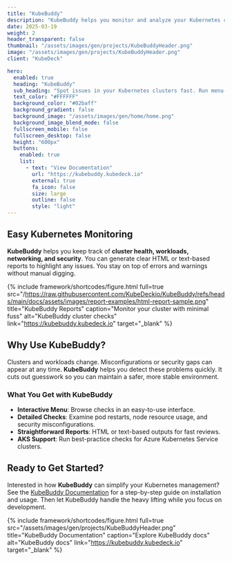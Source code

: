 ```yaml
---
title: "KubeBuddy"
description: "KubeBuddy helps you monitor and analyze your Kubernetes clusters without fuss. Run quick checks for health, security, and workload performance."
date: 2025-03-19
weight: 2
header_transparent: false
thumbnail: "/assets/images/gen/projects/KubeBuddyHeader.png"
image: "/assets/images/gen/projects/KubeBuddyHeader.png"
client: "KubeDeck"

hero:
  enabled: true
  heading: "KubeBuddy"
  sub_heading: "Spot issues in your Kubernetes clusters fast. Run menu-driven health checks, event analysis, and security scans."
  text_color: "#FFFFFF"
  background_color: "#02baff"
  background_gradient: false
  background_image: "/assets/images/gen/home/home.png"
  background_image_blend_mode: false
  fullscreen_mobile: false
  fullscreen_desktop: false
  height: "600px"
  buttons:
    enabled: true
    list:
      - text: "View Documentation"
        url: "https://kubebuddy.kubedeck.io"
        external: true
        fa_icon: false
        size: large
        outline: false
        style: "light"
---
```


## Easy Kubernetes Monitoring

**KubeBuddy** helps you keep track of **cluster health, workloads, networking, and security**. You can generate clear HTML or text-based reports to highlight any issues. You stay on top of errors and warnings without manual digging.

{% include framework/shortcodes/figure.html full=true src="/https://raw.githubusercontent.com/KubeDeckio/KubeBuddy/refs/heads/main/docs/assets/images/report-examples/html-report-sample.png" title="KubeBuddy Reports" caption="Monitor your cluster with minimal fuss" alt="KubeBuddy cluster checks" link="https://kubebuddy.kubedeck.io" target="_blank" %}

## Why Use KubeBuddy?

Clusters and workloads change. Misconfigurations or security gaps can appear at any time. **KubeBuddy** helps you detect these problems quickly. It cuts out guesswork so you can maintain a safer, more stable environment.

### What You Get with KubeBuddy
- **Interactive Menu**: Browse checks in an easy-to-use interface.  
- **Detailed Checks**: Examine pod restarts, node resource usage, and security misconfigurations.  
- **Straightforward Reports**: HTML or text-based outputs for fast reviews.  
- **AKS Support**: Run best-practice checks for Azure Kubernetes Service clusters.

<!-- > “KubeBuddy saved us hours of cluster troubleshooting!” — Unsolicited Praise -->

## Ready to Get Started?

Interested in how **KubeBuddy** can simplify your Kubernetes management? See the [KubeBuddy Documentation](https://kubebuddy.kubedeck.io) for a step-by-step guide on installation and usage. Then let KubeBuddy handle the heavy lifting while you focus on development.

{% include framework/shortcodes/figure.html 
   full=true 
   src="/assets/images/gen/projects/KubeBuddyHeader.png"
   title="KubeBuddy Documentation" 
   caption="Explore KubeBuddy docs"
   alt="KubeBuddy docs" 
   link="https://kubebuddy.kubedeck.io" 
   target="_blank" 
%}
